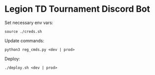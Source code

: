 # Legion TD Tournament Discord Bot

Set necessary env vars:

```
source ./creds.sh
```

Update commands:

```
python3 reg_cmds.py <dev | prod>
```

Deploy:

```
./deploy.sh <dev | prod>
```
